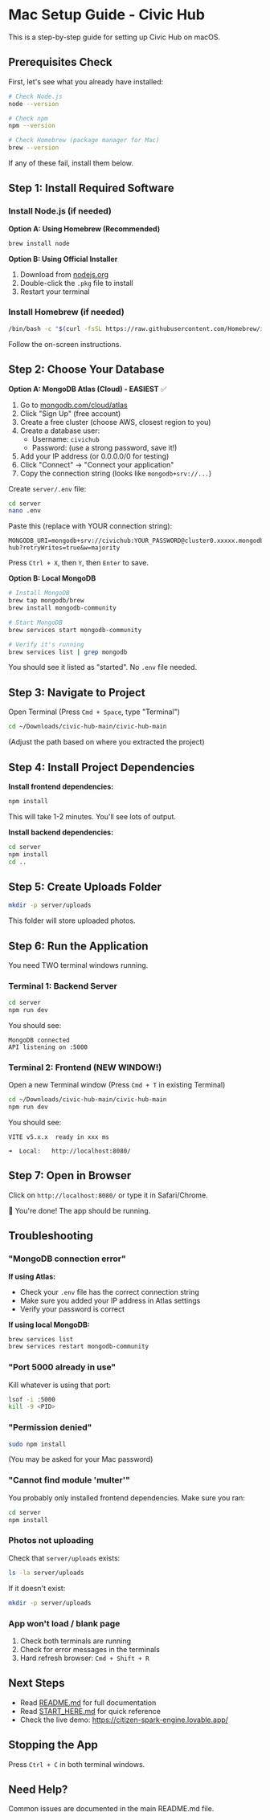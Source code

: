 # Mac Setup Guide - Civic Hub

This is a step-by-step guide for setting up Civic Hub on macOS.

## Prerequisites Check

First, let's see what you already have installed:

```bash
# Check Node.js
node --version

# Check npm
npm --version

# Check Homebrew (package manager for Mac)
brew --version
```

If any of these fail, install them below.

## Step 1: Install Required Software

### Install Node.js (if needed)

**Option A: Using Homebrew (Recommended)**
```bash
brew install node
```

**Option B: Using Official Installer**
1. Download from [nodejs.org](https://nodejs.org/)
2. Double-click the `.pkg` file to install
3. Restart your terminal

### Install Homebrew (if needed)

```bash
/bin/bash -c "$(curl -fsSL https://raw.githubusercontent.com/Homebrew/install/HEAD/install.sh)"
```

Follow the on-screen instructions.

## Step 2: Choose Your Database

**Option A: MongoDB Atlas (Cloud) - EASIEST** ✅

1. Go to [mongodb.com/cloud/atlas](https://www.mongodb.com/cloud/atlas)
2. Click "Sign Up" (free account)
3. Create a free cluster (choose AWS, closest region to you)
4. Create a database user:
   - Username: `civichub`
   - Password: (use a strong password, save it!)
5. Add your IP address (or 0.0.0.0/0 for testing)
6. Click "Connect" → "Connect your application"
7. Copy the connection string (looks like `mongodb+srv://...`)

Create `server/.env` file:
```bash
cd server
nano .env
```

Paste this (replace with YOUR connection string):
```
MONGODB_URI=mongodb+srv://civichub:YOUR_PASSWORD@cluster0.xxxxx.mongodb.net/civic-hub?retryWrites=true&w=majority
```

Press `Ctrl + X`, then `Y`, then `Enter` to save.

**Option B: Local MongoDB**

```bash
# Install MongoDB
brew tap mongodb/brew
brew install mongodb-community

# Start MongoDB
brew services start mongodb-community

# Verify it's running
brew services list | grep mongodb
```

You should see it listed as "started". No `.env` file needed.

## Step 3: Navigate to Project

Open Terminal (Press `Cmd + Space`, type "Terminal")

```bash
cd ~/Downloads/civic-hub-main/civic-hub-main
```

(Adjust the path based on where you extracted the project)

## Step 4: Install Project Dependencies

**Install frontend dependencies:**
```bash
npm install
```

This will take 1-2 minutes. You'll see lots of output.

**Install backend dependencies:**
```bash
cd server
npm install
cd ..
```

## Step 5: Create Uploads Folder

```bash
mkdir -p server/uploads
```

This folder will store uploaded photos.

## Step 6: Run the Application

You need TWO terminal windows running.

### Terminal 1: Backend Server

```bash
cd server
npm run dev
```

You should see:
```
MongoDB connected
API listening on :5000
```

### Terminal 2: Frontend (NEW WINDOW!)

Open a new Terminal window (Press `Cmd + T` in existing Terminal)

```bash
cd ~/Downloads/civic-hub-main/civic-hub-main
npm run dev
```

You should see:
```
VITE v5.x.x  ready in xxx ms

➜  Local:   http://localhost:8080/
```

## Step 7: Open in Browser

Click on `http://localhost:8080/` or type it in Safari/Chrome.

🎉 You're done! The app should be running.

## Troubleshooting

### "MongoDB connection error"

**If using Atlas:**
- Check your `.env` file has the correct connection string
- Make sure you added your IP address in Atlas settings
- Verify your password is correct

**If using local MongoDB:**
```bash
brew services list
brew services restart mongodb-community
```

### "Port 5000 already in use"

Kill whatever is using that port:
```bash
lsof -i :5000
kill -9 <PID>
```

### "Permission denied"

```bash
sudo npm install
```
(You may be asked for your Mac password)

### "Cannot find module 'multer'"

You probably only installed frontend dependencies. Make sure you ran:
```bash
cd server
npm install
```

### Photos not uploading

Check that `server/uploads` exists:
```bash
ls -la server/uploads
```

If it doesn't exist:
```bash
mkdir -p server/uploads
```

### App won't load / blank page

1. Check both terminals are running
2. Check for error messages in the terminals
3. Hard refresh browser: `Cmd + Shift + R`

## Next Steps

- Read [README.md](README.md) for full documentation
- Read [START_HERE.md](START_HERE.md) for quick reference
- Check the live demo: https://citizen-spark-engine.lovable.app/

## Stopping the App

Press `Ctrl + C` in both terminal windows.

## Need Help?

Common issues are documented in the main README.md file.
